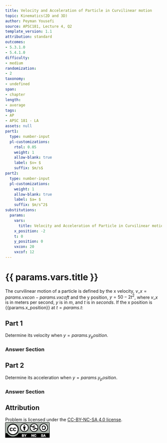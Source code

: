 ```yaml
---
title: Velocity and Acceleration of Particle in Curvilinear motion
topic: Kinematics(2D and 3D)
author: Peyman Yousefi
source: APSC181, Lecture 4, Q2
template_version: 1.1
attribution: standard
outcomes:
- 5.3.1.0
- 5.4.1.0
difficulty:
- medium
randomization:
- 2
taxonomy:
- undefined
span:
- chapter
length:
- average
tags:
- AP
- APSC 181 - LA
assets: null
part1:
  type: number-input
  pl-customizations:
    rtol: 0.05
    weight: 1
    allow-blank: true
    label: $v= $
    suffix: $m/s$
part2:
  type: number-input
  pl-customizations:
    weight: 1
    allow-blank: true
    label: $a= $
    suffix: $m/s^2$
substitutions:
  params:
    vars:
      title: Velocity and Acceleration of Particle in Curvilinear motion
    x_position: -2
    t: 0
    y_position: 0
    vxcon: 20
    vxcof: 12
---
```

# {{ params.vars.title }}
The curvilinear motion of a particle is defined by the x velocity, $v\_{x} = {{params.vxcon}} - {{params.vxcof}}t$ and the y position, $y = 50 - 2t^2$,
where $v\_{x}$ is in meters per second, $y$ is in $m$, and $t$ is in $seconds$.
If the x position is {{params.x_position}} at $t = {{params.t}}$:

## Part 1

Determine its velocity when $y={{params.y_position}}$.

### Answer Section

## Part 2

Determine its acceleration when $y={{params.y_position}}$.

### Answer Section

## Attribution

Problem is licensed under the [CC-BY-NC-SA 4.0 license](https://creativecommons.org/licenses/by-nc-sa/4.0/).<br> ![The Creative Commons 4.0 license requiring attribution-BY, non-commercial-NC, and share-alike-SA license.](https://raw.githubusercontent.com/firasm/bits/master/by-nc-sa.png)